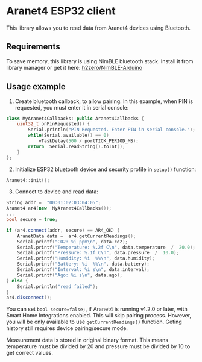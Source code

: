 
# Aranet4 ESP32 client
This library allows you to read data from Aranet4 devices using Bluetooth.

## Requirements
To save memory, this library is using NimBLE bluetooth stack. Install it from library manager or get it here: [h2zero/NimBLE-Arduino](https://github.com/h2zero/NimBLE-Arduino)

## Usage example
1. Create bluetooth callback, to allow pairing. In this example, when PIN is requested, you must enter it in serial console:
```cpp
class MyAranet4Callbacks: public Aranet4Callbacks {
    uint32_t onPinRequested() {
        Serial.println("PIN Requested. Enter PIN in serial console.");
        while(Serial.available() == 0)
            vTaskDelay(500 / portTICK_PERIOD_MS);
        return  Serial.readString().toInt();
    }
};
```
2. Initialize ESP32 bluetooth device and security profile in `setup()` function:
```cpp
Aranet4::init();
```
3. Connect to device and read data:
```cpp
String addr =  "00:01:02:03:04:05";
Aranet4 ar4(new  MyAranet4Callbacks());
...
bool secure = true;

if (ar4.connect(addr, secure) == AR4_OK) {
    AranetData data =  ar4.getCurrentReadings();
	Serial.printf("CO2: %i ppm\n", data.co2);
	Serial.printf("Temperature: %.2f C\n", data.temperature  /  20.0);
	Serial.printf("Pressure: %.1f C\n", data.pressure  /  10.0);
	Serial.printf("Humidity: %i  %%\n", data.humidity);
	Serial.printf("Battery: %i  %%\n", data.battery);
	Serial.printf("Interval: %i s\n", data.interval);
	Serial.printf("Ago: %i s\n", data.ago);
} else {
    Serial.println("read failed");
}
ar4.disconnect();
```

You can set `bool secure=false;`, if Aranet4 is running v1.2.0 or later, with Smart Home Integrations enabled. This will skip pairing process. However, you will be only available to use `getCurrentReadings()` function. Geting history still requires device pairing/secure mode.

Measurement data is stored in original binary format. This means temperature must be divided by 20 and pressure must be divided by 10 to get correct values.
